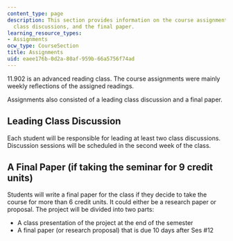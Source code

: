 ```yaml
---
content_type: page
description: This section provides information on the course assignments, leading
  class discussions, and the final paper.
learning_resource_types:
- Assignments
ocw_type: CourseSection
title: Assignments
uid: eaee176b-0d2a-80af-959b-66a5756f74ad
---
```


11.902 is an advanced reading class. The course assignments were mainly weekly reflections of the assigned readings.

Assignments also consisted of a leading class discussion and a final paper.

Leading Class Discussion
------------------------

Each student will be responsible for leading at least two class discussions. Discussion sessions will be scheduled in the second week of the class.

A Final Paper (if taking the seminar for 9 credit units)
--------------------------------------------------------

Students will write a final paper for the class if they decide to take the course for more than 6 credit units. It could either be a research paper or proposal. The project will be divided into two parts:

*   A class presentation of the project at the end of the semester
*   A final paper (or research proposal) that is due 10 days after Ses #12